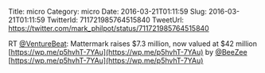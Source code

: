 Title: micro
Category: micro
Date: 2016-03-21T01:11:59
Slug: 2016-03-21T01:11:59
TwitterId: 711721985764515840
TweetUrl: https://twitter.com/mark_philpot/status/711721985764515840

RT [@VentureBeat](https://twitter.com/VentureBeat): Mattermark raises $7.3 million, now valued at $42 million [https://wp.me/p5hvhT-7YAu](https://wp.me/p5hvhT-7YAu) by [@BeeZee](https://twitter.com/BeeZee) [https://wp.me/p5hvhT-7YAu](https://wp.me/p5hvhT-7YAu)